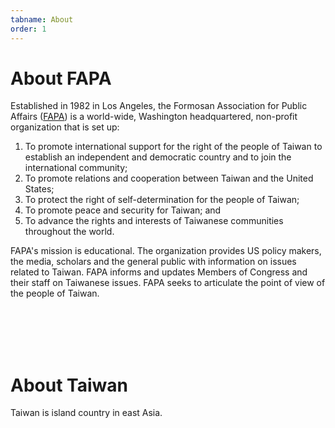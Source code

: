 ```yaml
---
tabname: About
order: 1
---
```


About FAPA
==========

Established in 1982 in Los Angeles, the Formosan Association for Public Affairs ([FAPA](http://fapa.org/new/)) is a world-wide, Washington headquartered, non-profit organization that is set up:

1. To promote international support for the right of the people of Taiwan to establish an independent and democratic country and to join the international community;
2. To promote relations and cooperation between Taiwan and the United States;
3. To protect the right of self-determination for the people of Taiwan;
4. To promote peace and security for Taiwan; and
5. To advance the rights and interests of Taiwanese communities throughout the world.

FAPA's mission is educational. The organization provides US policy makers, the media, scholars and the general public with information on issues related to Taiwan. FAPA informs and updates Members of Congress and their staff on Taiwanese issues. FAPA seeks to articulate the point of view of the people of Taiwan.


<br><br><br><br>

About Taiwan
============

Taiwan is island country in east Asia.
